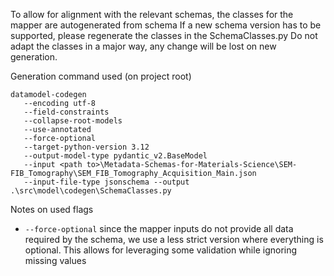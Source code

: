 To allow for alignment with the relevant schemas, the classes for the mapper are autogenerated from schema
If a new schema version has to be supported, please regenerate the classes in the SchemaClasses.py
Do not adapt the classes in a major way, any change will be lost on new generation.

Generation command used (on project root)
```
datamodel-codegen
   --encoding utf-8 
   --field-constraints
   --collapse-root-models 
   --use-annotated
   --force-optional
   --target-python-version 3.12
   --output-model-type pydantic_v2.BaseModel
   --input <path to>\Metadata-Schemas-for-Materials-Science\SEM-FIB_Tomography\SEM_FIB_Tomography_Acquisition_Main.json
   --input-file-type jsonschema --output .\src\model\codegen\SchemaClasses.py
```

Notes on used flags
- `--force-optional` since the mapper inputs do not provide all data required by the schema, we use a less strict version where everything is optional. This allows for leveraging some validation while ignoring missing values